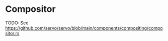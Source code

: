 <!-- TODO: needs copyediting -->

# Compositor

TODO: See https://github.com/servo/servo/blob/main/components/compositing/compositor.rs
